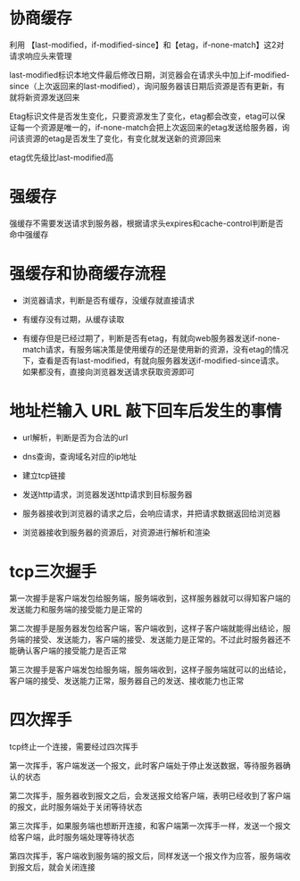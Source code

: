 
# 协商缓存

利用 【last-modified，if-modified-since】和【etag，if-none-match】这2对请求响应头来管理

last-modified标识本地文件最后修改日期，浏览器会在请求头中加上if-modified-since（上次返回来的last-modified），询问服务器该日期后资源是否有更新，有就将新资源发送回来

Etag标识文件是否发生变化，只要资源发生了变化，etag都会改变，etag可以保证每一个资源是唯一的，if-none-match会把上次返回来的etag发送给服务器，询问该资源的etag是否发生了变化，有变化就发送新的资源回来

etag优先级比last-modified高

# 强缓存

强缓存不需要发送请求到服务器，根据请求头expires和cache-control判断是否命中强缓存

# 强缓存和协商缓存流程

- 浏览器请求，判断是否有缓存，没缓存就直接请求

- 有缓存没有过期，从缓存读取

- 有缓存但是已经过期了，判断是否有etag，有就向web服务器发送if-none-match请求，有服务端决策是使用缓存的还是使用新的资源，没有etag的情况下，查看是否有last-modified，有就向服务器发送if-modified-since请求。如果都没有，直接向浏览器发送请求获取资源即可


# 地址栏输入 URL 敲下回车后发生的事情

- url解析，判断是否为合法的url

- dns查询，查询域名对应的ip地址

- 建立tcp链接

- 发送http请求，浏览器发送http请求到目标服务器

- 服务器接收到浏览器的请求之后，会响应请求，并把请求数据返回给浏览器

- 浏览器接收到服务器的资源后，对资源进行解析和渲染

# tcp三次握手

第一次握手是客户端发包给服务端，服务端收到，这样服务器就可以得知客户端的发送能力和服务端的接受能力是正常的

第二次握手是服务器发包给客户端，客户端收到，这样子客户端就能得出结论，服务端的接受、发送能力，客户端的接受、发送能力是正常的。不过此时服务器还不能确认客户端的接受能力是否正常

第三次握手是客户端发包给服务端，服务端收到，这样子服务端就可以的出结论，客户端的接受、发送能力正常，服务器自己的发送、接收能力也正常

# 四次挥手

tcp终止一个连接，需要经过四次挥手

第一次挥手，客户端发送一个报文，此时客户端处于停止发送数据，等待服务器确认的状态

第二次挥手，服务器收到报文之后，会发送报文给客户端，表明已经收到了客户端的报文，此时服务端处于关闭等待状态

第三次挥手，如果服务端也想断开连接，和客户端第一次挥手一样，发送一个报文给客户端，此时服务端处理等待状态

第四次挥手，客户端收到服务端的报文后，同样发送一个报文作为应答，服务端收到报文后，就会关闭连接